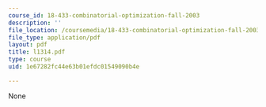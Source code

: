 ```yaml
---
course_id: 18-433-combinatorial-optimization-fall-2003
description: ''
file_location: /coursemedia/18-433-combinatorial-optimization-fall-2003/1e67282fc44e63b01efdc01549090b4e_l1314.pdf
file_type: application/pdf
layout: pdf
title: l1314.pdf
type: course
uid: 1e67282fc44e63b01efdc01549090b4e

---
```

None